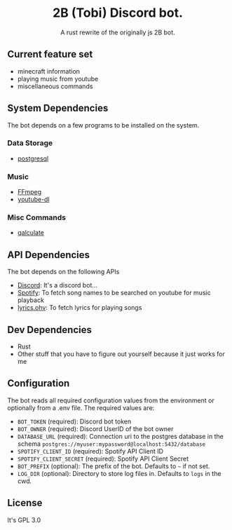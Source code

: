 <h1 align="center">
2B (Tobi) Discord bot.
</h1>
<p align="center">
A rust rewrite of the originally js 2B bot.
</p>

## Current feature set

- minecraft information
- playing music from youtube
- miscellaneous commands

## System Dependencies

The bot depends on a few programs to be installed on the system.

### Data Storage

- [postgresql](https://www.postgresql.org/)


### Music

- [FFmpeg](https://github.com/FFmpeg/FFmpeg)
- [youtube-dl](https://github.com/ytdl-org/youtube-dl)


### Misc Commands

- [qalculate](https://github.com/Qalculate/libqalculate)


## API Dependencies

The bot depends on the following APIs

- [Discord](https://discord.com/developers/applications): It's a discord bot...
- [Spotify](https://developer.spotify.com/documentation/web-api/): To fetch song names to be searched on youtube for music playback
- [lyrics.ohv](https://lyricsovh.docs.apiary.io): To fetch lyrics for playing songs


## Dev Dependencies

- Rust
- Other stuff that you have to figure out yourself because it just works for me


## Configuration

The bot reads all required configuration values from the environment or optionally from a .env file.
The required values are:
- `BOT_TOKEN` (required): Discord bot token
- `BOT_OWNER` (required): Discord UserID of the bot owner
- `DATABASE_URL` (required): Connection uri to the postgres database in the schema `postgres://myuser:mypassword@localhost:5432/database`
- `SPOTIFY_CLIENT_ID` (required): Spotify API Client ID
- `SPOTIFY_CLIENT_SECRET` (required): Spotify API Client Secret
- `BOT_PREFIX` (optional): The prefix of the bot. Defaults to `~` if not set.
- `LOG_DIR` (optional): Directory to store log files in. Defaults to `logs` in the cwd.


## License

It's GPL 3.0